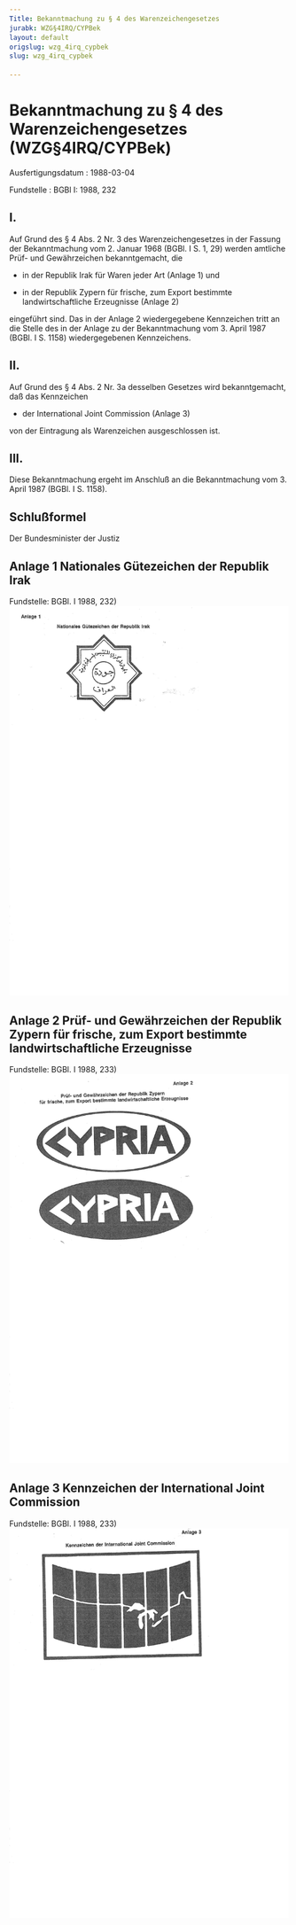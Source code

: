 ```yaml
---
Title: Bekanntmachung zu § 4 des Warenzeichengesetzes
jurabk: WZG§4IRQ/CYPBek
layout: default
origslug: wzg_4irq_cypbek
slug: wzg_4irq_cypbek

---
```


# Bekanntmachung zu § 4 des Warenzeichengesetzes (WZG§4IRQ/CYPBek)

Ausfertigungsdatum
:   1988-03-04

Fundstelle
:   BGBl I: 1988, 232



## I.

Auf Grund des § 4 Abs. 2 Nr. 3 des Warenzeichengesetzes in der Fassung
der Bekanntmachung vom 2. Januar 1968 (BGBl. I S. 1, 29) werden
amtliche Prüf- und Gewährzeichen bekanntgemacht, die

-   in der Republik Irak für Waren jeder Art (Anlage 1) und


-   in der Republik Zypern für frische, zum Export bestimmte
    landwirtschaftliche Erzeugnisse (Anlage 2)



eingeführt sind.
Das in der Anlage 2 wiedergegebene Kennzeichen tritt an die Stelle des
in der Anlage zu der Bekanntmachung vom 3. April 1987 (BGBl. I S.
1158) wiedergegebenen Kennzeichens.


## II.

Auf Grund des § 4 Abs. 2 Nr. 3a desselben Gesetzes wird
bekanntgemacht, daß das Kennzeichen

-   der International Joint Commission (Anlage 3)



von der Eintragung als Warenzeichen ausgeschlossen ist.


## III.

Diese Bekanntmachung ergeht im Anschluß an die Bekanntmachung vom 3.
April 1987 (BGBl. I S. 1158).


## Schlußformel

Der Bundesminister der Justiz


## Anlage 1 Nationales Gütezeichen der Republik Irak

Fundstelle: BGBl. I 1988, 232)
![bgbl1_1988_j0232_0010.jpg](bgbl1_1988_j0232_0010.jpg)

## Anlage 2 Prüf- und Gewährzeichen der Republik Zypern für frische, zum Export bestimmte landwirtschaftliche Erzeugnisse

Fundstelle: BGBl. I 1988, 233)
![bgbl1_1988_j0233_0010.jpg](bgbl1_1988_j0233_0010.jpg)

## Anlage 3 Kennzeichen der International Joint Commission

Fundstelle: BGBl. I 1988, 233)
![bgbl1_1988_j0233_0020.jpg](bgbl1_1988_j0233_0020.jpg)
